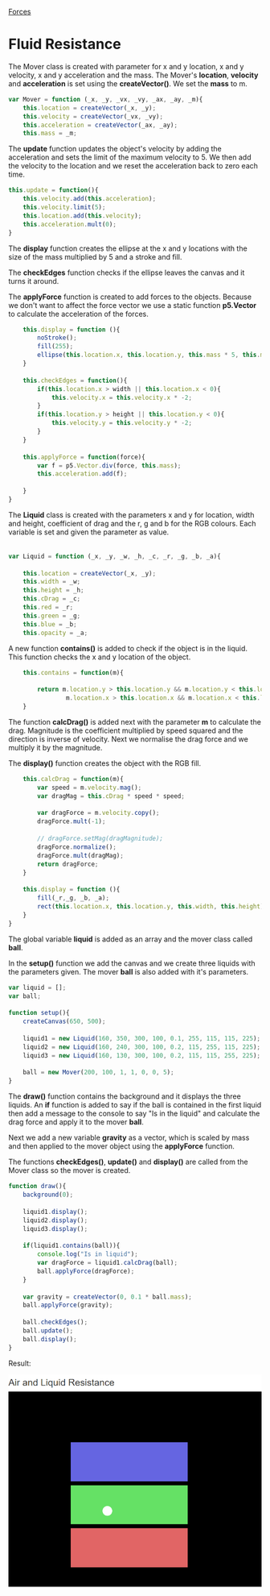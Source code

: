 [Forces](../)

# Fluid Resistance

The Mover class is created with parameter for x and y location, x and y velocity, x and y acceleration and the mass. The Mover's **location**, **velocity** and **acceleration** is set using the **createVector()**. We set the **mass** to m.

```js
var Mover = function (_x, _y, _vx, _vy, _ax, _ay, _m){
    this.location = createVector(_x, _y);
    this.velocity = createVector(_vx, _vy);
    this.acceleration = createVector(_ax, _ay);
    this.mass = _m;
```

The **update** function updates the object's velocity by adding the acceleration and sets the limit of the maximum velocity to 5. We then add the velocity to the location and we reset the acceleration back to zero each time.

```js
this.update = function(){
    this.velocity.add(this.acceleration);
    this.velocity.limit(5);
    this.location.add(this.velocity);
    this.acceleration.mult(0);
}
```

The **display** function creates the ellipse at the x and y locations with the size of the mass multiplied by 5 and a stroke and fill.

The **checkEdges** function checks if the ellipse leaves the canvas and it turns it around.

The **applyForce** function is created to add forces to the objects. Because we don't want to affect the force vector we use a static function **p5.Vector** to calculate the acceleration of the forces.

```js
    this.display = function (){
        noStroke();
        fill(255);
        ellipse(this.location.x, this.location.y, this.mass * 5, this.mass * 5);
    }

    this.checkEdges = function(){
        if(this.location.x > width || this.location.x < 0){
            this.velocity.x = this.velocity.x * -2;
        }
        if(this.location.y > height || this.location.y < 0){
            this.velocity.y = this.velocity.y * -2;
        }
    }

    this.applyForce = function(force){
        var f = p5.Vector.div(force, this.mass);
        this.acceleration.add(f);

    }
}
```
The **Liquid** class is created with the parameters x and y for location, width and height, coefficient of drag and the r, g and b for the RGB colours. Each variable is set and given the parameter as value.   

```js

var Liquid = function (_x, _y, _w, _h, _c, _r, _g, _b, _a){

    this.location = createVector(_x, _y);
    this.width = _w;
    this.height = _h;
    this.cDrag = _c;
    this.red = _r;
    this.green = _g;
    this.blue = _b;
    this.opacity = _a;
```
A new function **contains()** is added to check if the object is in the liquid. This function checks the x and y location of the object.

```js
    this.contains = function(m){

        return m.location.y > this.location.y && m.location.y < this.location.y + this.height &&
                m.location.x > this.location.x && m.location.x < this.location.x + this.width;
    }
```
The function **calcDrag()** is added next with the parameter **m** to calculate the drag. Magnitude is the coefficient multiplied by speed squared and the direction is inverse of velocity. Next we normalise the drag force and we multiply it by the magnitude.

The **display()** function creates the object with the RGB fill.

```js
    this.calcDrag = function(m){
        var speed = m.velocity.mag();
        var dragMag = this.cDrag * speed * speed;

        var dragForce = m.velocity.copy();
        dragForce.mult(-1);

        // dragForce.setMag(dragMagnitude);
        dragForce.normalize();
        dragForce.mult(dragMag);
        return dragForce;
    }

    this.display = function (){
        fill(_r,_g, _b, _a);
        rect(this.location.x, this.location.y, this.width, this.height);
    }
}
```
The global variable **liquid** is added as an array and the mover class called **ball**.

In the **setup()** function we add the canvas and we create three liquids with the parameters given. The mover **ball** is also added with it's parameters.

```js
var liquid = [];
var ball;

function setup(){
    createCanvas(650, 500);

    liquid1 = new Liquid(160, 350, 300, 100, 0.1, 255, 115, 115, 225);
    liquid2 = new Liquid(160, 240, 300, 100, 0.2, 115, 255, 115, 225);
    liquid3 = new Liquid(160, 130, 300, 100, 0.2, 115, 115, 255, 225);

    ball = new Mover(200, 100, 1, 1, 0, 0, 5);
}
```

The **draw()** function contains the background and it displays the three liquids. An **if** function is added to say if the ball is contained in the first liquid then add a message to the console to say "Is in the liquid" and calculate the drag force and apply it to the mover **ball**.

Next we add a new variable **gravity** as a vector, which is scaled by mass and then applied to the mover object using the **applyForce** function.

The functions **checkEdges()**, **update()** and **display()** are called from the Mover class so the mover is created.

```js
function draw(){
    background(0);

    liquid1.display();
    liquid2.display();
    liquid3.display();

    if(liquid1.contains(ball)){
        console.log("Is in liquid");
        var dragForce = liquid1.calcDrag(ball);
        ball.applyForce(dragForce);
    }

    var gravity = createVector(0, 0.1 * ball.mass);
    ball.applyForce(gravity);

    ball.checkEdges();
    ball.update();
    ball.display();
}
```

Result:

![Liquid Resistance](img/Sketch.PNG?raw=true "Liquid Resistance")
